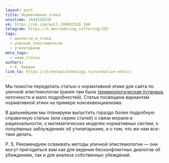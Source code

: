 ```yaml
---
layout: post
title: Нормативная этика
unixtime: 1644516536
vk: https://vk.com/wall-199052526_340
telegram: https://t.me/reducing_suffering/191
tags:
  - ценности_и_этика
  - уличная_эпистемология
  - утилитаризм
meta_tags:
  - наши_статьи
authors:
  - К. Кирдан
link_to: https://streetepistemology.ru/normative-ethics
---
```

Мы помогли переделать статью о нормативной этике для сайта по уличной эпистемологии (ранее там была [терминологическая путаница](https://vk.com/wall-165566939_5259), неточности и мало подробностей). Статья посвящена вариантам нормативной этики на примере консеквенциализма.

В дальнейшем мы планируем выпустить гораздо более подробную справочную статью (или серию статей) о связи морали и рациональности, о математических моделях нормативных систем, о популярных заблуждениях об утилитаризме, и о том, что же нам все-таки делать.

P. S. Рекомендуем осваивать методы уличной эпистемологии — они могут пригодиться вам как для ведения бесконфликтных диалогов об убеждениях, так и для анализа собственных убеждений.